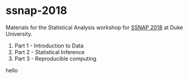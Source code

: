 # ssnap-2018

Materials for the Statistical Analysis workshop for [SSNAP 2018](http://www.ssnap.net/2018/) at Duke University.

1. Part 1 - Introduction to Data
2. Part 2 - Statistical Inference
3. Part 3 - Reproducible computing

hello